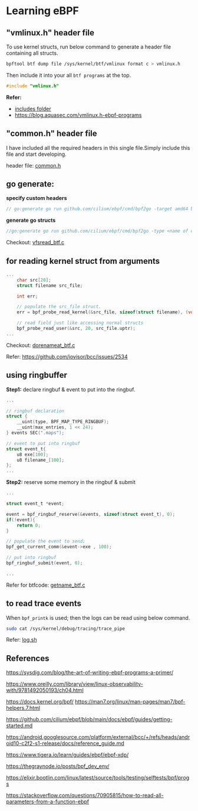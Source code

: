 # Learning eBPF

## "vmlinux.h" header file

To use kernel structs, run below command to generate a header file containing all structs.

```bash
bpftool btf dump file /sys/kernel/btf/vmlinux format c > vmlinux.h
```

Then include it into your all `btf programs` at the top.
```c
#include "vmlinux.h"
```



**Refer:**
* [includes folder](includes/)
* https://blog.aquasec.com/vmlinux.h-ebpf-programs


## "common.h" header file

I have included all the required headers in this single file.Simply include this file and start developing.

header file: [common.h](includes/common.h)

## go generate: 

**specify custom headers**
```go
// go:generate go run github.com/cilium/ebpf/cmd/bpf2go -target amd64 bpf dorenameat_btf.c -- -I../includes
```
**generate go structs**

```go
//go:generate go run github.com/cilium/ebpf/cmd/bpf2go -type <name of c_struct here> -target amd64 bpf dorenameat_btf.c -- -I../includes
```
Checkout: [vfsread_btf.c](vfsread/vfsread_btf.c)

## for reading kernel struct from arguments

```c
...
    char src[20];
    struct filename src_file;

    int err;

    // populate the src_file struct.
    err = bpf_probe_read_kernel(&src_file, sizeof(struct filename), (void *)PT_REGS_PARM2(ctx));

    // read field just like accessing normal structs
    bpf_probe_read_user(&src, 20, src_file.uptr);
...

```

Checkout: [dorenameat_btf.c](dorenameat/dorenameat_btf.c)

Refer: https://github.com/iovisor/bcc/issues/2534



## using ringbuffer

**Step1:** declare ringbuf & event to put into the ringbuf.
```c
...

// ringbuf declaration
struct {
	__uint(type, BPF_MAP_TYPE_RINGBUF);
	__uint(max_entries, 1 << 24);
} events SEC(".maps");

// event to put into ringbuf
struct event_t{
    u8 exe[100];
    u8 filename_[100];
};
...

```
**Step2:** reserve some memory in the ringbuf & submit

```c
...

struct event_t *event;

event = bpf_ringbuf_reserve(&events, sizeof(struct event_t), 0);
if(!event){
    return 0;
}

// populate the event to send;
bpf_get_current_comm(&event->exe , 100);

// put into ringbuf
bpf_ringbuf_submit(event, 0);

...


```

Refer for btfcode: [getname_btf.c](getname/getname_btf.c)







## to read  trace events

When `bpf_printk` is used; then the logs can be read using below command.

```sh
sudo cat /sys/kernel/debug/tracing/trace_pipe
```

Refer: [log.sh](log.sh)










## References

https://sysdig.com/blog/the-art-of-writing-ebpf-programs-a-primer/

https://www.oreilly.com/library/view/linux-observability-with/9781492050193/ch04.html

https://docs.kernel.org/bpf/
https://man7.org/linux/man-pages/man7/bpf-helpers.7.html


https://github.com/cilium/ebpf/blob/main/docs/ebpf/guides/getting-started.md


https://android.googlesource.com/platform/external/bcc/+/refs/heads/android10-c2f2-s1-release/docs/reference_guide.md

https://www.tigera.io/learn/guides/ebpf/ebpf-xdp/

https://thegraynode.io/posts/bpf_dev_env/

https://elixir.bootlin.com/linux/latest/source/tools/testing/selftests/bpf/progs


https://stackoverflow.com/questions/70905815/how-to-read-all-parameters-from-a-function-ebpf





